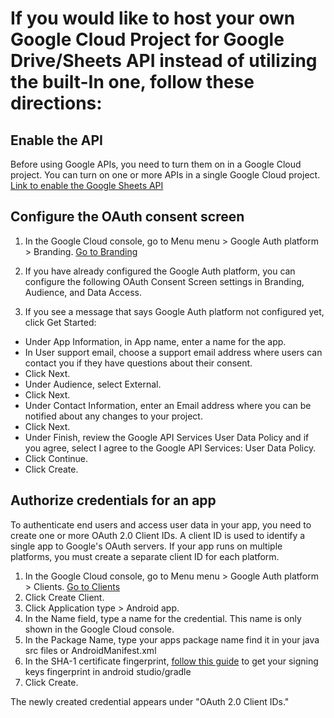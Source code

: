 # If you would like to host your own Google Cloud Project for Google Drive/Sheets API instead of utilizing the built-In one, follow these directions:

## Enable the API
Before using Google APIs, you need to turn them on in a Google Cloud project. You can turn on one or more APIs in a single Google Cloud project. [Link to enable the Google Sheets API](https://console.cloud.google.com/flows/enableapi?apiid=sheets.googleapis.com)

## Configure the OAuth consent screen

1. In the Google Cloud console, go to Menu menu > Google Auth platform > Branding.
[Go to Branding](https://console.cloud.google.com/auth/branding)

2. If you have already configured the Google Auth platform, you can configure the following OAuth Consent Screen settings in Branding, Audience, and Data Access.
3. If you see a message that says Google Auth platform not configured yet, click Get Started:
- Under App Information, in App name, enter a name for the app.
- In User support email, choose a support email address where users can contact you if they have questions about their consent.
- Click Next.
- Under Audience, select External.
- Click Next.
- Under Contact Information, enter an Email address where you can be notified about any changes to your project.
- Click Next.
- Under Finish, review the Google API Services User Data Policy and if you agree, select I agree to the Google API Services: User Data Policy.
- Click Continue.
- Click Create.

## Authorize credentials for an app
To authenticate end users and access user data in your app, you need to create one or more OAuth 2.0 Client IDs. A client ID is used to identify a single app to Google's OAuth servers. If your app runs on multiple platforms, you must create a separate client ID for each platform.

1. In the Google Cloud console, go to Menu menu > Google Auth platform > Clients.
[Go to Clients](https://console.cloud.google.com/auth/clients)
2. Click Create Client.
3. Click Application type > Android app.
4. In the Name field, type a name for the credential. This name is only shown in the Google Cloud console.
5. In the Package Name, type your apps package name find it in your java src files or AndroidManifest.xml
6. In the SHA-1 certificate fingerprint, [follow this guide](https://stackoverflow.com/a/67866731) to get your signing keys fingerprint in android studio/gradle
7. Click Create.

The newly created credential appears under "OAuth 2.0 Client IDs."
